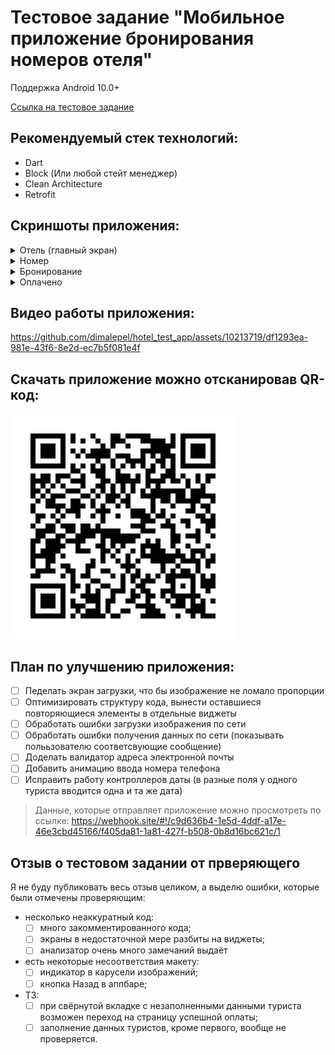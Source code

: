 # Тестовое задание "Мобильное приложение бронирования номеров отеля"
Поддержка Android 10.0+

[Ссылка на тестовое задание](https://docs.google.com/document/d/17qmmyyx9fh7Gy1jnyPQziLHQtMm3ODsLxMoEa2DZDPE/edit)

## Рекомендуемый стек технологий:
* Dart
* Block (Или любой стейт менеджер)
* Clean Architecture
* Retrofit

## Скриншоты приложения:
<details>
  <summary>Отель (главный экран)</summary>

  <img src="resources/hotel_screen_screenshot.png" width="375"/>

</details>

<details>
  <summary>Номер</summary>
    
  <img src="resources/room_screen_screenshot.png" width="375"/>

</details>

<details>
  <summary>Бронирование</summary>
    
  <img src="resources/booking_screen_screenshot_1.png" width="375"/>
  <img src="resources/booking_screen_screenshot_2.png" width="375"/>

</details>

<details>
  <summary>Оплачено</summary>
    
  <img src="resources/paid_screen_screenshot.png" width="375"/>

</details>

## Видео работы приложения:
https://github.com/dimalepel/hotel_test_app/assets/10213719/df1293ea-981e-43f6-8e2d-ec7b5f081e4f

## Скачать приложение можно отсканировав QR-код:
![](resources/qr-code.gif)

## План по улучшению приложения:
* [ ] Педелать экран загрузки, что бы изображение не ломало пропорции
* [ ] Оптимизировать структуру кода, вынести оставшиеся повторяющиеся элементы в отдельные виджеты
* [ ] Обработать ошибки загрузки изображения по сети
* [ ] Обработать ошибки получения данных по сети (показывать полььзователю соответсвующие сообщение)
* [ ] Доделать валидатор адреса электронной почты
* [ ] Добавить анимацию ввода номера телефона
* [ ] Исправить работу контроллеров даты (в разные поля у одного туриста вводится одна и та же дата)

> Данные, которые отправляет приложение можно просмотреть по ссылке: https://webhook.site/#!/c9d636b4-1e5d-4ddf-a17e-46e3cbd45166/f405da81-1a81-427f-b508-0b8d16bc621c/1

## Отзыв о тестовом задании от прверяющего

Я не буду публиковать весь отзыв целиком, а выделю ошибки, которые были отмечены проверяющим:

* несколько неаккуратный код:
  * [ ] много закомментированного кода;
  * [ ] экраны в недостаточной мере разбиты на виджеты;
  * [ ] анализатор очень много замечаний выдаёт
* есть некоторые несоответствия макету:
  * [ ] индикатор в карусели изображений;
  * [ ] кнопка Назад в аппбаре;
* ТЗ:
  * [ ] при свёрнутой вкладке с незаполненными данными туриста возможен переход на страницу успешной оплаты;
  * [ ] заполнение данных туристов, кроме первого, вообще не проверяется.
